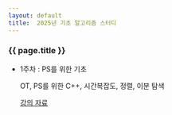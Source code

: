 ```yaml
---
layout: default
title:  2025년 기초 알고리즘 스터디
---
```

### {{ page.title }}

- 1주차 : PS를 위한 기초

  OT, PS를 위한 C++, 시간복잡도, 정렬, 이분 탐색

  [강의 자료](https://drive.google.com/file/d/1OFmLb8VpJYY9okBsvQ4k3YrQfsrS48_A/view?usp=sharing)